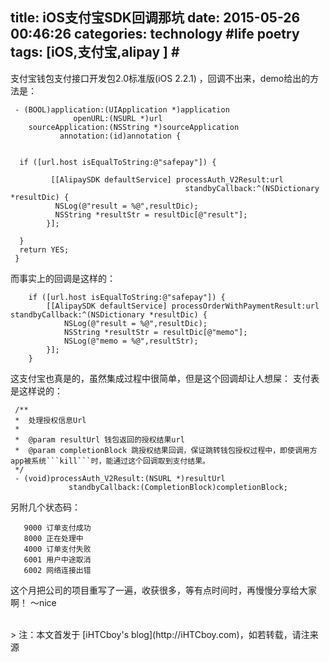 title: iOS支付宝SDK回调那坑
date: 2015-05-26 00:46:26
categories: technology #life poetry
tags: [iOS,支付宝,alipay ]  # <!--more-->
---

支付宝钱包支付接口开发包2.0标准版(iOS 2.2.1) ，回调不出来，demo给出的方法是：
``` objc
 - (BOOL)application:(UIApplication *)application
              openURL:(NSURL *)url
    sourceApplication:(NSString *)sourceApplication
           annotation:(id)annotation {

 
  if ([url.host isEqualToString:@"safepay"]) {
      
         [[AlipaySDK defaultService] processAuth_V2Result:url
                                       standbyCallback:^(NSDictionary *resultDic) {
          NSLog(@"result = %@",resultDic);
          NSString *resultStr = resultDic[@"result"];
        }];

  }
  return YES;
 }
```
 <!--more-->

而事实上的回调是这样的：
``` objc
    if ([url.host isEqualToString:@"safepay"]) {
        [[AlipaySDK defaultService] processOrderWithPaymentResult:url standbyCallback:^(NSDictionary *resultDic) {
            NSLog(@"result = %@",resultDic);
            NSString *resultStr = resultDic[@"memo"];
            NSLog(@"memo = %@",resultStr);
        }];
    }

```


这支付宝也真是的，虽然集成过程中很简单，但是这个回调却让人想屎：
支付表是这样说的：
```
 /**
 *  处理授权信息Url
 *
 *  @param resultUrl 钱包返回的授权结果url
 *  @param completionBlock 跳授权结果回调，保证跳转钱包授权过程中，即使调用方app被系统```kill```时，能通过这个回调取到支付结果。
 */
 - (void)processAuth_V2Result:(NSURL *)resultUrl
             standbyCallback:(CompletionBlock)completionBlock;
```

另附几个状态码：
```
   9000 订单支付成功 
   8000 正在处理中  
   4000 订单支付失败 
   6001 用户中途取消 
   6002 网络连接出错 
```


这个月把公司的项目重写了一遍，收获很多，等有点时间时，再慢慢分享给大家啊！
～nice



<br>
> 注：本文首发于 [iHTCboy's blog](http://iHTCboy.com)，如若转载，请注来源

